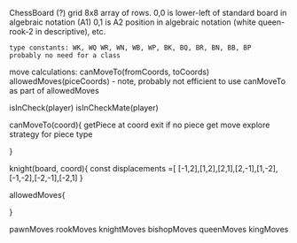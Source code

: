 ChessBoard (?)
    grid 8x8 array of rows. 
        0,0 is lower-left of standard board in algebraic notation (A1)
        0,1 is A2 position in algebraic notation (white queen-rook-2 in descriptive), etc.

    type constants: WK, WQ WR, WN, WB, WP, BK, BQ, BR, BN, BB, BP
    probably no need for a class

move calculations:
    canMoveTo(fromCoords, toCoords)
    allowedMoves(piceCoords)
    - note, probably not efficient to use canMoveTo as part of allowedMoves
    
isInCheck(player)
isInCheckMate(player)

canMoveTo(coord){
    getPiece at coord
    exit if no piece
    get move explore strategy for piece type
    
}

knight(board, coord){
    const displacements  =[ [-1,2],[1,2],[2,1],[2,-1],[1,-2],[-1,-2],[-2,-1],[-2,1] 
}


allowedMoves{

}

pawnMoves
rookMoves
knightMoves
bishopMoves
queenMoves
kingMoves
